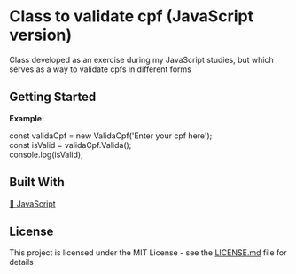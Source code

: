 <h1>Class to validate cpf (JavaScript version)</h1>

<p align="left">
  Class developed as an exercise during my JavaScript studies, but which serves as a way to validate cpfs in different forms
</p>

## Getting Started

<b>Example:</b>

const validaCpf = new ValidaCpf('Enter your cpf here');<br>
const isValid =  validaCpf.Valida();<br>
console.log(isValid);

## Built With

<p align="left">
    <a href="https://developer.mozilla.org/pt-BR/docs/Aprender/JavaScript">🔗 JavaScript</a>
</p>

## License

This project is licensed under the MIT License - see the [LICENSE.md](LICENSE.md) file for details
